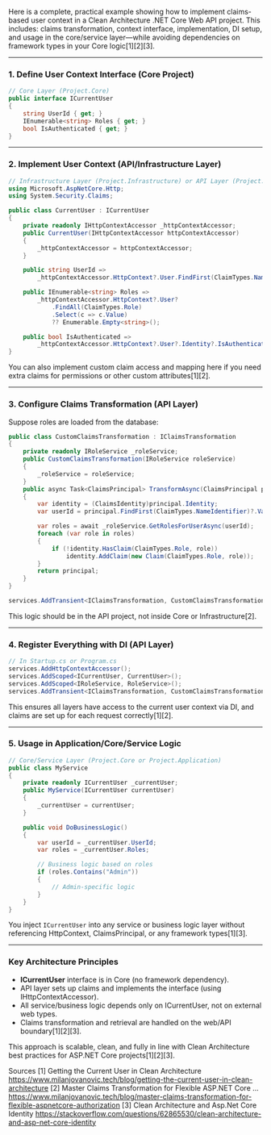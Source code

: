 Here is a complete, practical example showing how to implement claims-based user context in a Clean Architecture .NET Core Web API project. This includes: claims transformation, context interface, implementation, DI setup, and usage in the core/service layer—while avoiding dependencies on framework types in your Core logic[1][2][3].

***

### 1. Define User Context Interface (Core Project)
```csharp
// Core Layer (Project.Core)
public interface ICurrentUser
{
    string UserId { get; }
    IEnumerable<string> Roles { get; }
    bool IsAuthenticated { get; }
}
```

***

### 2. Implement User Context (API/Infrastructure Layer)
```csharp
// Infrastructure Layer (Project.Infrastructure) or API Layer (Project.API)
using Microsoft.AspNetCore.Http;
using System.Security.Claims;

public class CurrentUser : ICurrentUser
{
    private readonly IHttpContextAccessor _httpContextAccessor;
    public CurrentUser(IHttpContextAccessor httpContextAccessor)
    {
        _httpContextAccessor = httpContextAccessor;
    }

    public string UserId =>
        _httpContextAccessor.HttpContext?.User.FindFirst(ClaimTypes.NameIdentifier)?.Value;

    public IEnumerable<string> Roles =>
        _httpContextAccessor.HttpContext?.User?
            .FindAll(ClaimTypes.Role)
            .Select(c => c.Value) 
            ?? Enumerable.Empty<string>();

    public bool IsAuthenticated =>
        _httpContextAccessor.HttpContext?.User?.Identity?.IsAuthenticated ?? false;
}
```
You can also implement custom claim access and mapping here if you need extra claims for permissions or other custom attributes[1][2].

***

### 3. Configure Claims Transformation (API Layer)
Suppose roles are loaded from the database:
```csharp
public class CustomClaimsTransformation : IClaimsTransformation
{
    private readonly IRoleService _roleService;
    public CustomClaimsTransformation(IRoleService roleService)
    {
        _roleService = roleService;
    }
    public async Task<ClaimsPrincipal> TransformAsync(ClaimsPrincipal principal)
    {
        var identity = (ClaimsIdentity)principal.Identity;
        var userId = principal.FindFirst(ClaimTypes.NameIdentifier)?.Value;

        var roles = await _roleService.GetRolesForUserAsync(userId);
        foreach (var role in roles)
        {
            if (!identity.HasClaim(ClaimTypes.Role, role))
                identity.AddClaim(new Claim(ClaimTypes.Role, role));
        }
        return principal;
    }
}

services.AddTransient<IClaimsTransformation, CustomClaimsTransformation>();
```
This logic should be in the API project, not inside Core or Infrastructure[2].

***

### 4. Register Everything with DI (API Layer)
```csharp
// In Startup.cs or Program.cs
services.AddHttpContextAccessor();
services.AddScoped<ICurrentUser, CurrentUser>();
services.AddScoped<IRoleService, RoleService>();
services.AddTransient<IClaimsTransformation, CustomClaimsTransformation>();
```
This ensures all layers have access to the current user context via DI, and claims are set up for each request correctly[1][2].

***

### 5. Usage in Application/Core/Service Logic
```csharp
// Core/Service Layer (Project.Core or Project.Application)
public class MyService
{
    private readonly ICurrentUser _currentUser;
    public MyService(ICurrentUser currentUser)
    {
        _currentUser = currentUser;
    }

    public void DoBusinessLogic()
    {
        var userId = _currentUser.UserId;
        var roles = _currentUser.Roles;

        // Business logic based on roles
        if (roles.Contains("Admin"))
        {
            // Admin-specific logic
        }
    }
}
```
You inject `ICurrentUser` into any service or business logic layer without referencing HttpContext, ClaimsPrincipal, or any framework types[1][3].

***

### Key Architecture Principles
- **ICurrentUser** interface is in Core (no framework dependency).
- API layer sets up claims and implements the interface (using IHttpContextAccessor).
- All service/business logic depends only on ICurrentUser, not on external web types.
- Claims transformation and retrieval are handled on the web/API boundary[1][2][3].

This approach is scalable, clean, and fully in line with Clean Architecture best practices for ASP.NET Core projects[1][2][3].

Sources
[1] Getting the Current User in Clean Architecture https://www.milanjovanovic.tech/blog/getting-the-current-user-in-clean-architecture
[2] Master Claims Transformation for Flexible ASP.NET Core ... https://www.milanjovanovic.tech/blog/master-claims-transformation-for-flexible-aspnetcore-authorization
[3] Clean Architecture and Asp.Net Core Identity https://stackoverflow.com/questions/62865530/clean-architecture-and-asp-net-core-identity
